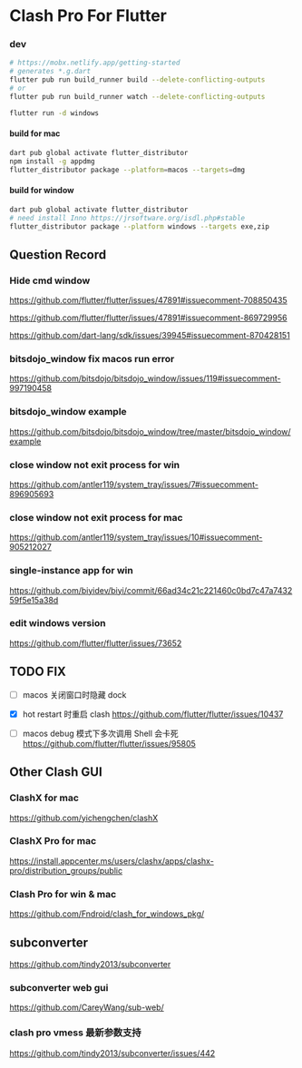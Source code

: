 # Clash Pro For Flutter

### dev

```bash
# https://mobx.netlify.app/getting-started
# generates *.g.dart
flutter pub run build_runner build --delete-conflicting-outputs
# or
flutter pub run build_runner watch --delete-conflicting-outputs

flutter run -d windows
```

#### build for mac

```bash
dart pub global activate flutter_distributor
npm install -g appdmg
flutter_distributor package --platform=macos --targets=dmg
```

#### build for window

```bash
dart pub global activate flutter_distributor
# need install Inno https://jrsoftware.org/isdl.php#stable
flutter_distributor package --platform windows --targets exe,zip
```

## Question Record

### Hide cmd window

https://github.com/flutter/flutter/issues/47891#issuecomment-708850435

https://github.com/flutter/flutter/issues/47891#issuecomment-869729956

https://github.com/dart-lang/sdk/issues/39945#issuecomment-870428151

### bitsdojo_window fix macos run error

https://github.com/bitsdojo/bitsdojo_window/issues/119#issuecomment-997190458

### bitsdojo_window example

https://github.com/bitsdojo/bitsdojo_window/tree/master/bitsdojo_window/example

### close window not exit process for win

https://github.com/antler119/system_tray/issues/7#issuecomment-896905693

### close window not exit process for mac

https://github.com/antler119/system_tray/issues/10#issuecomment-905212027

### single-instance app for win

https://github.com/biyidev/biyi/commit/66ad34c21c221460c0bd7c47a743259f5e15a38d

### edit windows version

https://github.com/flutter/flutter/issues/73652

## TODO FIX

- [ ] macos 关闭窗口时隐藏 dock

- [x] hot restart 时重启 clash
      https://github.com/flutter/flutter/issues/10437

- [ ] macos debug 模式下多次调用 Shell 会卡死
      https://github.com/flutter/flutter/issues/95805

## Other Clash GUI

### ClashX for mac

https://github.com/yichengchen/clashX

### ClashX Pro for mac

https://install.appcenter.ms/users/clashx/apps/clashx-pro/distribution_groups/public

### Clash Pro for win & mac

https://github.com/Fndroid/clash_for_windows_pkg/

## subconverter

https://github.com/tindy2013/subconverter

### subconverter web gui

https://github.com/CareyWang/sub-web/

### clash pro vmess 最新参数支持

https://github.com/tindy2013/subconverter/issues/442
